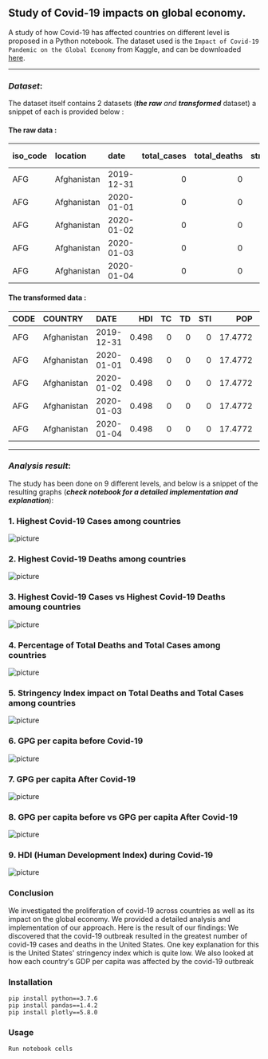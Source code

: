 ## Study of Covid-19 impacts on global economy.
A study of how Covid-19 has affected countries
on different level is proposed in a Python notebook.
The dataset used is the `Impact of Covid-19 Pandemic on the Global Economy` from Kaggle, and can be downloaded [here](https://www.kaggle.com/datasets/shashwatwork/impact-of-covid19-pandemic-on-the-global-economy).

---
### _Dataset_:
The dataset itself contains 2 datasets (_**the raw** and **transformed**_ dataset) a snippet of each is provided below : 
#### **The raw data** : 

| iso_code   | location    | date       |   total_cases |   total_deaths |   stringency_index |   population |   gdp_per_capita |   human_development_index | Unnamed: 9   | Unnamed: 10   | Unnamed: 11   |   Unnamed: 12 |   Unnamed: 13 |
|:-----------|:------------|:-----------|--------------:|---------------:|-------------------:|-------------:|-----------------:|--------------------------:|:-------------|:--------------|:--------------|--------------:|--------------:|
| AFG        | Afghanistan | 2019-12-31 |             0 |              0 |                  0 |     38928341 |          1803.99 |                     0.498 | #NUM!        | #NUM!         | #NUM!         |       17.4772 |       7.49775 |
| AFG        | Afghanistan | 2020-01-01 |             0 |              0 |                  0 |     38928341 |          1803.99 |                     0.498 | #NUM!        | #NUM!         | #NUM!         |       17.4772 |       7.49775 |
| AFG        | Afghanistan | 2020-01-02 |             0 |              0 |                  0 |     38928341 |          1803.99 |                     0.498 | #NUM!        | #NUM!         | #NUM!         |       17.4772 |       7.49775 |
| AFG        | Afghanistan | 2020-01-03 |             0 |              0 |                  0 |     38928341 |          1803.99 |                     0.498 | #NUM!        | #NUM!         | #NUM!         |       17.4772 |       7.49775 |
| AFG        | Afghanistan | 2020-01-04 |             0 |              0 |                  0 |     38928341 |          1803.99 |                     0.498 | #NUM!        | #NUM!         | #NUM!         |       17.4772 |       7.49775 |

#### **The transformed data** :

| CODE   | COUNTRY     | DATE       |   HDI |   TC |   TD |   STI |     POP |   GDPCAP |
|:-------|:------------|:-----------|------:|-----:|-----:|------:|--------:|---------:|
| AFG    | Afghanistan | 2019-12-31 | 0.498 |    0 |    0 |     0 | 17.4772 |  7.49775 |
| AFG    | Afghanistan | 2020-01-01 | 0.498 |    0 |    0 |     0 | 17.4772 |  7.49775 |
| AFG    | Afghanistan | 2020-01-02 | 0.498 |    0 |    0 |     0 | 17.4772 |  7.49775 |
| AFG    | Afghanistan | 2020-01-03 | 0.498 |    0 |    0 |     0 | 17.4772 |  7.49775 |
| AFG    | Afghanistan | 2020-01-04 | 0.498 |    0 |    0 |     0 | 17.4772 |  7.49775 |

---
### _Analysis result_:
The study has been done on 9 different levels, and below is 
a snippet of the resulting graphs (*__check notebook for a detailed implementation and explanation__*):
### 1. **Highest Covid-19 Cases among countries**
![picture](./graph_results/1.png)
### 2. **Highest Covid-19 Deaths among countries**
![picture](./graph_results/2.png)
### 3. **Highest Covid-19 Cases vs Highest Covid-19 Deaths amoung countries**
![picture](./graph_results/3.png)
### 4. **Percentage of Total Deaths and Total Cases among countries**
![picture](./graph_results/4.png)
### 5. **Stringency Index impact on Total Deaths and Total Cases among countries**
![picture](./graph_results/5.png)
### 6. **GPG per capita before Covid-19**
![picture](./graph_results/6.png)
### 7. **GPG per capita After Covid-19**
![picture](./graph_results/7.png)
### 8. **GPG per capita before vs GPG per capita After Covid-19**
![picture](./graph_results/8.png)
### 9. **HDI (Human Development Index) during Covid-19**
![picture](./graph_results/9.png)
### Conclusion
We investigated the proliferation of covid-19 across countries as well as its impact on the global economy. We provided a detailed analysis and implementation of our approach. Here is the result of our findings: We discovered that the covid-19 outbreak resulted in the greatest number of covid-19 cases and deaths in the United States. One key explanation for this is the United States' stringency index which is quite low. We also looked at how each country's GDP per capita was affected by the covid-19 outbreak

### Installation

```
pip install python==3.7.6 
pip install pandas==1.4.2
pip install plotly==5.8.0
```
### Usage
```
Run notebook cells
```